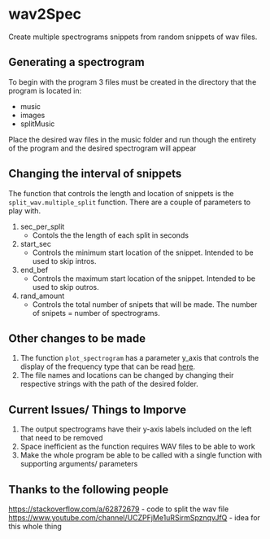# wav2Spec
Create multiple spectrograms snippets from random snippets of wav files.


## Generating a spectrogram
To begin with the program 3 files must be created in the directory that the program is located in:
* music
* images
* splitMusic 

Place the desired wav files in the music folder and run though the entirety of the program and the desired spectrogram will appear

## Changing the interval of snippets
The function that controls the length and location of snippets is the `split_wav.multiple_split` function. There are a couple of parameters to play with.
1. sec_per_split
   * Contols the the length of each split in seconds
2. start_sec
   * Controls the minimum start location of the snippet. Intended to be used to skip intros.
3. end_bef
   * Controls the maximum start location of the snippet. Intended to be used to skip outros.
4. rand_amount
   * Controls the total number of snipets that will be made. The number of snipets = number of spectrograms.

## Other changes to be made
1. The function `plot_spectrogram` has a parameter y_axis that controls the display of the frequency type that can be read [here](https://librosa.org/doc/main/generated/librosa.display.specshow.html).
2. The file names and locations can be changed by changing their respective strings with the path of the desired folder.

## Current Issues/ Things to Imporve
1. The output spectrograms have their y-axis labels included on the left that need to be removed
2. Space inefficient as the function requires WAV files to be able to work
3. Make the whole program be able to be called with a single function with supporting arguments/ parameters

## Thanks to the following people 
https://stackoverflow.com/a/62872679 - code to split the wav file
https://www.youtube.com/channel/UCZPFjMe1uRSirmSpznqvJfQ - idea for this whole thing
